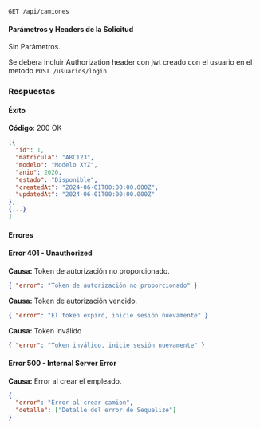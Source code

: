 ```http
GET /api/camiones
```

#### Parámetros y Headers de la Solicitud

Sin Parámetros.

Se debera incluir Authorization header con jwt creado con el usuario en el metodo `POST /usuarios/login`

### Respuestas

#### Éxito

**Código**: 200 OK

```json
[{
  "id": 1,
  "matricula": "ABC123",
  "modelo": "Modelo XYZ",
  "anio": 2020,
  "estado": "Disponible",
  "createdAt": "2024-06-01T00:00:00.000Z",
  "updatedAt": "2024-06-01T00:00:00.000Z"
},
{...}
]
```

#### Errores

#### Error 401 - Unauthorized

**Causa:** Token de autorización no proporcionado.

```json
{ "error": "Token de autorización no proporcionado" }
```

**Causa:** Token de autorización vencido.

```json
{ "error": "El token expiró, inicie sesión nuevamente" }
```

**Causa:** Token inválido

```json
{ "error": "Token inválido, inicie sesión nuevamente" }
```

#### Error 500 - Internal Server Error

**Causa:** Error al crear el empleado.

```json
{
  "error": "Error al crear camion",
  "detalle": ["Detalle del error de Sequelize"]
}
```
